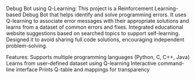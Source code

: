 Debug Bot using Q-Learning:
This project is a Reinforcement Learning-based Debug Bot that helps identify and solve programming errors. It uses Q-learning to associate error messages with their appropriate solutions and learns from a dataset of common errors and fixes.
Integrated educational website suggestions based on searched topics to support self-learning.
Designed it to avoid sharing full code solutions, encouraging independent problem-solving.

Features:
Supports multiple programming languages (Python, C, C++, Java)
Learns from user-defined dataset using Q-learning
Interactive command-line interface
Prints Q-table and mappings for transparency
